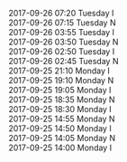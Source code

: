 2017-09-26 07:20 Tuesday  I  
2017-09-26 07:15 Tuesday  N  
2017-09-26 03:55 Tuesday  I  
2017-09-26 03:50 Tuesday  N  
2017-09-26 02:50 Tuesday  I  
2017-09-26 02:45 Tuesday  N  
2017-09-25 21:10 Monday  I  
2017-09-25 19:10 Monday  N  
2017-09-25 19:05 Monday  I  
2017-09-25 18:35 Monday  N  
2017-09-25 18:30 Monday  I  
2017-09-25 14:55 Monday  N  
2017-09-25 14:50 Monday  I  
2017-09-25 14:05 Monday  N  
2017-09-25 14:00 Monday  I  
